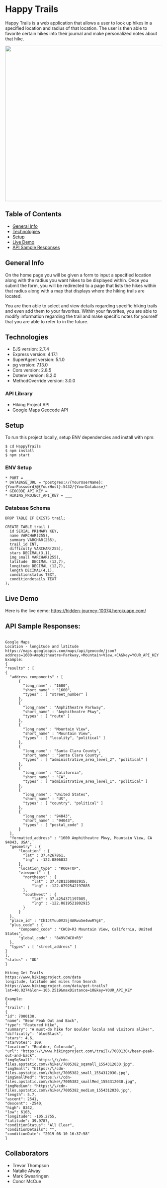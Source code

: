 # Happy Trails

Happy Trails is a web application that allows a user to look up hikes in a specified location and radius of that location. The user is then able to favorite certain hikes into their journal and make personalized notes about that hike.

<img src="./public/assets/home.png" width="600" height="500"/>

## Table of Contents
* [General Info](#general-info)
* [Technologies](#technologies)
* [Setup](#setup)
* [Live Demo](#live-demo)
* [API Sample Responses](#api-sample-responses)

## General Info

On the home page you will be given a form to input a specified location along with the radius you want hikes to be displayed within. Once you submit the form, you will be redirected to a page that lists the hikes within that radius along with a map that displays where the hiking trails are located. 

You are then able to select and view details regarding specific hiking trails and even add them to your favorites. Within your favorites, you are able to modify information regarding the trail and make specific notes for yourself that you are able to refer to in the future.

## Technologies
- EJS version: 2.7.4
- Express version: 4.17.1
- SuperAgent version: 5.1.0
- pg version: 7.13.0
- Cors version: 2.8.5
- Dotenv version: 8.2.0
- MethodOverride version: 3.0.0

### API Library

- Hiking Project API
- Google Maps Geocode API

## Setup
To run this project locally, setup ENV dependencies and install with npm:

```
$ cd HappyTrails
$ npm install
$ npm start
```
### ENV Setup
```
* PORT = ___
* DATABASE_URL = "postgres://{YourUserName}:{YourPassword}@{YourHost}:5432/{YourDatabase}"
* GEOCODE_API_KEY = ____
* HIKING_PROJECT_API_KEY = ___
```
### Database Schema
```
DROP TABLE IF EXISTS trail;

CREATE TABLE trail (
  id SERIAL PRIMARY KEY,
  name VARCHAR(255),
  summary VARCHAR(255),
  trail_id INT,
  difficulty VARCHAR(255),
  stars DECIMAL(3,1),
  img_small VARCHAR(255),
  latitude  DECIMAL (12,7),
  longitude DECIMAL (12,7),
  length DECIMAL(4,1),
  conditionstatus TEXT,
  conditiondetails TEXT
);
```

## Live Demo
Here is the live demo: https://hidden-journey-10074.herokuapp.com/

## API Sample Responses:
```

Google Maps
Location - longitude and latitude
https://maps.googleapis.com/maps/api/geocode/json?address=1600+Amphitheatre+Parkway,+Mountain+View,+CA&key=YOUR_API_KEY
Example:
{
"results" : [
{
  "address_components" : [
      {
        "long_name" : "1600",
        "short_name" : "1600",
        "types" : [ "street_number" ]
      },
      {
        "long_name" : "Amphitheatre Parkway",
        "short_name" : "Amphitheatre Pkwy",
        "types" : [ "route" ]
      },
      {
        "long_name" : "Mountain View",
        "short_name" : "Mountain View",
        "types" : [ "locality", "political" ]
      },
      {
        "long_name" : "Santa Clara County",
        "short_name" : "Santa Clara County",
        "types" : [ "administrative_area_level_2", "political" ]
      },
      {
        "long_name" : "California",
        "short_name" : "CA",
        "types" : [ "administrative_area_level_1", "political" ]
      },
      {
        "long_name" : "United States",
        "short_name" : "US",
        "types" : [ "country", "political" ]
      },
      {
        "long_name" : "94043",
        "short_name" : "94043",
        "types" : [ "postal_code" ]
      }
  ],
  "formatted_address" : "1600 Amphitheatre Pkwy, Mountain View, CA 94043, USA",
  "geometry" : {
      "location" : {
        "lat" : 37.4267861,
        "lng" : -122.0806032
      },
      "location_type" : "ROOFTOP",
      "viewport" : {
        "northeast" : {
            "lat" : 37.4281350802915,
            "lng" : -122.0792542197085
        },
        "southwest" : {
            "lat" : 37.4254371197085,
            "lng" : -122.0819521802915
        }
      }
  },
  "place_id" : "ChIJtYuu0V25j4ARwu5e4wwRYgE",
  "plus_code" : {
      "compound_code" : "CWC8+R3 Mountain View, California, United States",
      "global_code" : "849VCWC8+R3"
  },
  "types" : [ "street_address" ]
}
],
"status" : "OK"
}

Hiking Get Trails
https://www.hikingproject.com/data
longitude, latitude and miles from Search
https://www.hikingproject.com/data/get-trails?lat=40.0274&lon=-105.2519&maxDistance=10&key=YOUR_API_KEY

Example:
{
"trails": [
{
"id": 7000130,
"name": "Bear Peak Out and Back",
"type": "Featured Hike",
"summary": "A must-do hike for Boulder locals and visitors alike!",
"difficulty": "blueBlack",
"stars": 4.6,
"starVotes": 109,
"location": "Boulder, Colorado",
"url": "https:\/\/www.hikingproject.com\/trail\/7000130\/bear-peak-out-and-back",
"imgSqSmall": "https:\/\/cdn-files.apstatic.com\/hike\/7005382_sqsmall_1554312030.jpg",
"imgSmall": "https:\/\/cdn-files.apstatic.com\/hike\/7005382_small_1554312030.jpg",
"imgSmallMed": "https:\/\/cdn-files.apstatic.com\/hike\/7005382_smallMed_1554312030.jpg",
"imgMedium": "https:\/\/cdn-files.apstatic.com\/hike\/7005382_medium_1554312030.jpg",
"length": 5.7,
"ascent": 2541,
"descent": -2540,
"high": 8342,
"low": 6103,
"longitude": -105.2755,
"latitude": 39.9787,
"conditionStatus": "All Clear",
"conditionDetails": "",
"conditionDate": "2019-08-10 16:37:58"
}
```

## Collaborators
- Trevor Thompson
- Natalie Alway
- Mark Swearingen
- Conor McCue

